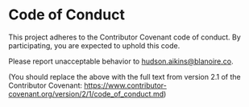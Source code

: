 # Code of Conduct

This project adheres to the Contributor Covenant code of conduct. By participating, you are expected to uphold this code.

Please report unacceptable behavior to hudson.aikins@blanoire.co.

(You should replace the above with the full text from version 2.1 of the Contributor Covenant: https://www.contributor-covenant.org/version/2/1/code_of_conduct.md) 